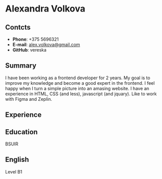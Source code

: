 # Alexandra Volkova
## Contcts
* **Phone**: +375 5696321
* **E-mail**: alex.volkova@gmail.com
* **GitHub**: vereska
## Summary
I have been working as a frontend developer for 2 years. My goal is to improve my knowledge and become a good expert in the frontend. I feel happy when I turn a simple picture into an amasing website.
I have an experience in HTML, CSS (and less), javascript (and jquary). Like to work with Figma and Zeplin.
## Experience

## Education
BSUIR
## English
Level B1
